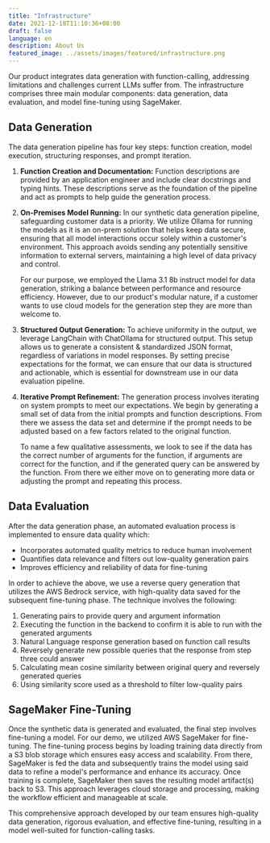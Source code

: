 ```yaml
---
title: "Infrastructure"
date: 2021-12-18T11:10:36+08:00
draft: false
language: en
description: About Us
featured_image: ../assets/images/featured/infrastructure.png
---
```


Our product integrates data generation with function-calling, addressing limitations and challenges current LLMs suffer from. The infrastructure comprises three main modular components: data generation, data evaluation, and model fine-tuning using SageMaker.

## Data Generation
The data generation pipeline has four key steps: function creation, model execution, structuring responses, and prompt iteration.

1) __Function Creation and Documentation:__ Function descriptions are provided by an application engineer and include clear docstrings and typing hints. These descriptions serve as the foundation of the pipeline and act as prompts to help guide the generation process.
2) __On-Premises Model Running:__ In our synthetic data generation pipeline, safeguarding customer data is a priority. We utilize Ollama for running the models as it is an on-prem solution that helps keep data secure, ensuring that all model interactions occur solely within a customer's environment. This approach avoids sending any potentially sensitive information to external servers, maintaining a high level of data privacy and control. 

    For our purpose, we employed the Llama 3.1 8b instruct model for data generation, striking a balance between performance and resource efficiency. However, due to our product's modular nature, if a customer wants to use cloud models for the generation step they are more than welcome to.

3) __Structured Output Generation:__ To achieve uniformity in the output, we leverage LangChain with ChatOllama for structured output. This setup allows us to generate a consistent & standardized JSON format, regardless of variations in model responses. By setting precise expectations for the format, we can ensure that our data is structured and actionable, which is essential for downstream use in our data evaluation pipeline.
4) __Iterative Prompt Refinement:__ The generation process involves iterating on system prompts to meet our expectations. We begin by generating a small set of data from the initial prompts and function descriptions. From there we assess the data set and determine if the prompt needs to be adjusted based on a few factors related to the original function. 
   
   To name a few qualitative assessments, we look to see if the data has the correct number of arguments for the function, if arguments are correct for the function, and if the generated query can be answered by the function. From there we either move on to generating more data or adjusting the prompt and repeating this process.


## Data Evaluation
After the data generation phase, an automated evaluation process is implemented to ensure data quality which:
- Incorporates automated quality metrics to reduce human involvement
- Quantifies data relevance and filters out low-quality generation pairs
- Improves efficiency and reliability of data for fine-tuning
  
In order to achieve the above, we use a reverse query generation that utilizes the AWS Bedrock service, with high-quality data saved for the subsequent fine-tuning phase. The technique involves the following:

  1) Generating pairs to provide query and argument information
  2) Executing the function in the backend to confirm it is able to run with the generated arguments
  3) Natural Language response generation based on function call results
  4) Reversely generate new possible queries that the response from step three could answer
  5) Calculating mean cosine similarity between original query and reversely generated queries
  6) Using similarity score used as a threshold to filter low-quality pairs

## SageMaker Fine-Tuning
Once the synthetic data is generated and evaluated, the final step involves fine-tuning a model. For our demo, we utilized AWS SageMaker for fine-tuning. The fine-tuning process begins by loading training data directly from a S3 blob storage which ensures easy access and scalability. From there, SageMaker is fed the data and subsequently trains the model using said data to refine a model's performance and enhance its accuracy. Once training is complete, SageMaker then saves the resulting model artifact(s) back to S3. This approach leverages cloud storage and processing, making the workflow efficient and manageable at scale.

This comprehensive approach developed by our team ensures high-quality data generation, rigorous evaluation, and effective fine-tuning, resulting in a model well-suited for function-calling tasks.